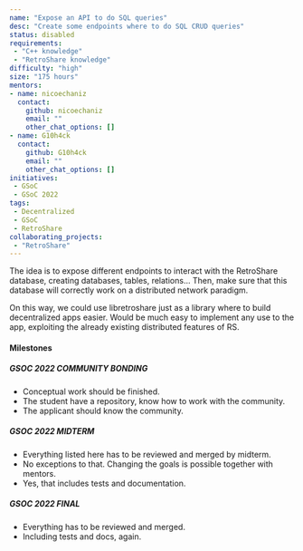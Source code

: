 ```yaml
---
name: "Expose an API to do SQL queries"
desc: "Create some endpoints where to do SQL CRUD queries"
status: disabled
requirements:
 - "C++ knowledge"
 - "RetroShare knowledge"
difficulty: "high"
size: "175 hours"
mentors:
- name: nicoechaniz
  contact:
    github: nicoechaniz
    email: ""
    other_chat_options: []
- name: G10h4ck
  contact:
    github: G10h4ck
    email: ""
    other_chat_options: []
initiatives:
 - GSoC
 - GSoC 2022
tags:
 - Decentralized
 - GSoC
 - RetroShare
collaborating_projects:
 - "RetroShare"
---
```


The idea is to expose different endpoints to interact with the RetroShare database, creating databases, tables, relations...
Then, make sure that this database will correctly work on a distributed network paradigm.

On this way, we could use libretroshare just as a library where to build decentralized apps easier. Would be much easy to implement any
use to the app, exploiting the already existing distributed features of RS.

#### Milestones

##### GSOC 2022 COMMUNITY BONDING

* Conceptual work should be finished.
* The student have a repository, know how to work with the community.
* The applicant should know the community.

##### GSOC 2022 MIDTERM

* Everything listed here has to be reviewed and merged by midterm.
* No exceptions to that. Changing the goals is possible together with mentors.
* Yes, that includes tests and documentation.

##### GSOC 2022 FINAL

* Everything has to be reviewed and merged.
* Including tests and docs, again.
